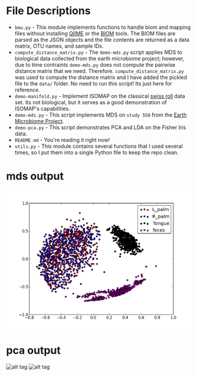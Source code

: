 # File Descriptions
* `bmu.py` - This module implements functions to handle biom and mapping files without installing [QIIME](http://qiime.org/) or the [BIOM](http://biom-format.org/) tools. The BIOM files are parsed as the JSON objects and the file contents are returned as a data matrix, OTU names, and sample IDs. 
* `compute_distance_matrix.py` - The `demo-mds.py` script applies MDS to biological data collected from the earth microbiome project; however, due to time contraints `demo-mds.py` does not compute the pairwise distance matrix that we need. Therefore. `compute_distance_matrix.py` was used to compute the distance matrix and I have added the pickled file to the `data/` folder. No need to run this script! Its just here for reference. 
* `demo-manifold.py` - Implement ISOMAP on the classical [swiss roll](http://isomap.stanford.edu/datasets.html) data set. Its not biological, but it serves as a good demonstration of ISOMAP's capabilities.  
* `demo-mds.py` - This script implements MDS on `study 550` from the [Earth Microbiome Project](http://www.earthmicrobiome.org/). 
* `demo-pca.py` - This script demonstrates PCA and LDA on the Fisher Iris data. 
* `README.md` - You're reading it right now!
* `utils.py` - This module contains several functions that I used several times, so I put them into a single Python file to keep the repo clean.

# mds output 

![alt tag](https://raw.githubusercontent.com/gditzler/eces436-dimred/master/python/mds-ouput.png)


# pca output 

![alt tag](https://raw.githubusercontent.com/gditzler/eces436-dimred/master/python/pca-ouput.png)
![alt tag](https://raw.githubusercontent.com/gditzler/eces436-dimred/master/python/lda-ouput.png)
 

